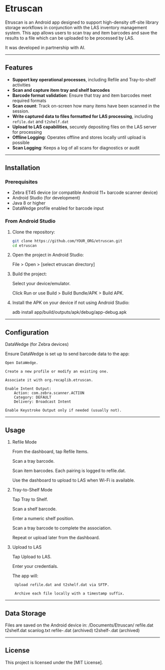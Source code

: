 # Etruscan

Etruscan is an Android app designed to support high-density off-site library storage workflows in conjunction with the LAS inventory management system. This app allows users to scan tray and item barcodes and save the results to a file which can be uploaded to be processed by LAS.

It was developed in partnership with AI.

---

## Features

- **Support key operational processes**, including Refile and Tray-to-shelf activities
- **Scan and capture item tray and shelf barcodes**
- **Barcode format validation**: Ensure that tray and item barcodes meet required formats
- **Scan count**: Track on-screen how many items have been scanned in the session.
- **Write captured data to files formatted for LAS processing**, including `refile.dat` and `t2shelf.dat`
- **Upload to LAS capabilities**, securely depositing files on the LAS server for processing
- **Offline Logging**: Operates offline and stores locally until upload is possible
- **Scan Logging**: Keeps a log of all scans for diagnostics or audit

---

## Installation

### Prerequisites

- Zebra ET45 device (or compatible Android 11+ barcode scanner device)
- Android Studio (for development)
- Java 8 or higher
- DataWedge profile enabled for barcode input

### From Android Studio

1. Clone the repository:
   ```bash
   git clone https://github.com/YOUR_ORG/etruscan.git
   cd etruscan

2. Open the project in Android Studio:

    File > Open > [select etruscan directory]

3. Build the project:

   Select your device/emulator.

   Click Run or use Build > Build Bundle/APK > Build APK.

4. Install the APK on your device if not using Android Studio:

    adb install app/build/outputs/apk/debug/app-debug.apk

---

## Configuration

DataWedge (for Zebra devices)

Ensure DataWedge is set up to send barcode data to the app:

    Open DataWedge.

    Create a new profile or modify an existing one.

    Associate it with org.recaplib.etruscan.

    Enable Intent Output:
        Action: com.zebra.scanner.ACTION
        Category: DEFAULT
        Delivery: Broadcast Intent

    Enable Keystroke Output only if needed (usually not).


---

## Usage

1. Refile Mode

   From the dashboard, tap Refile Items.

   Scan a tray barcode.

   Scan item barcodes. Each pairing is logged to refile.dat.

   Use the dashboard to upload to LAS when Wi-Fi is available.

2. Tray-to-Shelf Mode

   Tap Tray to Shelf.

   Scan a shelf barcode.

   Enter a numeric shelf position.

   Scan a tray barcode to complete the association.

   Repeat or upload later from the dashboard.

3. Upload to LAS

   Tap Upload to LAS.

   Enter your credentials.

   The app will:

        Upload refile.dat and t2shelf.dat via SFTP.

        Archive each file locally with a timestamp suffix.

---

## Data Storage

Files are saved on the Android device in: /Documents/Etruscan/
refile.dat
t2shelf.dat
scanlog.txt
refile-<timestamp>.dat (archived)
t2shelf-<timestamp>.dat (archived)

---

## License

This project is licensed under the [MIT License].
